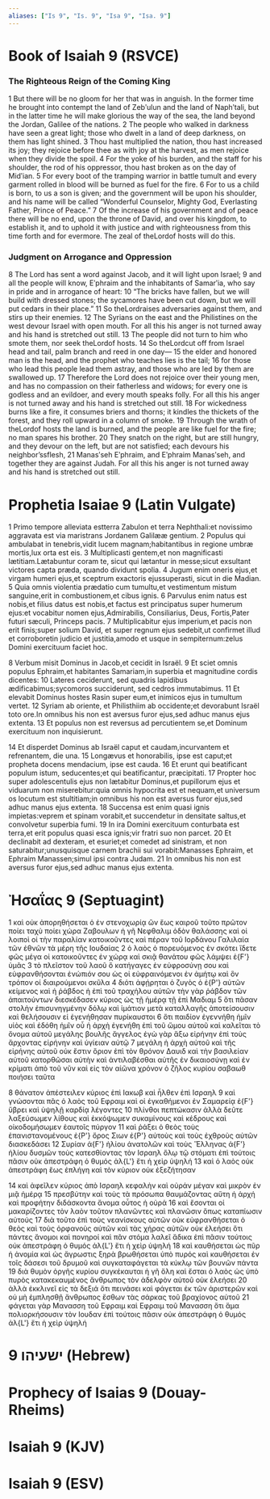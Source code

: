 ```yaml
---
aliases: ["Is 9", "Is. 9", "Isa 9", "Isa. 9"]
---
```



# Book of Isaiah 9 (RSVCE)

### The Righteous Reign of the Coming King
1 But there will be no gloom for her that was in anguish. In the former time he brought into contempt the land of Zebʹulun and the land of Naphʹtali, but in the latter time he will make glorious the way of the sea, the land beyond the Jordan, Galilee of the nations.
2 The people who walked in darkness have seen a great light; those who dwelt in a land of deep darkness, on them has light shined.
3 Thou hast multiplied the nation, thou hast increased its joy; they rejoice before thee as with joy at the harvest, as men rejoice when they divide the spoil.
4 For the yoke of his burden, and the staff for his shoulder, the rod of his oppressor, thou hast broken as on the day of Midʹian.
5 For every boot of the tramping warrior in battle tumult and every garment rolled in blood will be burned as fuel for the fire.
6 For to us a child is born, to us a son is given; and the government will be upon his shoulder, and his name will be called “Wonderful Counselor, Mighty God, Everlasting Father, Prince of Peace.”
7 Of the increase of his government and of peace there will be no end, upon the throne of David, and over his kingdom, to establish it, and to uphold it with justice and with righteousness from this time forth and for evermore. The zeal of theLordof hosts will do this.
### Judgment on Arrogance and Oppression
8 The Lord has sent a word against Jacob, and it will light upon Israel;
9 and all the people will know, Eʹphraim and the inhabitants of Samarʹia, who say in pride and in arrogance of heart:
10 “The bricks have fallen, but we will build with dressed stones; the sycamores have been cut down, but we will put cedars in their place.”
11 So theLordraises adversaries against them, and stirs up their enemies.
12 The Syrians on the east and the Philistines on the west devour Israel with open mouth. For all this his anger is not turned away and his hand is stretched out still.
13 The people did not turn to him who smote them, nor seek theLordof hosts.
14 So theLordcut off from Israel head and tail, palm branch and reed in one day—
15 the elder and honored man is the head, and the prophet who teaches lies is the tail;
16 for those who lead this people lead them astray, and those who are led by them are swallowed up.
17 Therefore the Lord does not rejoice over their young men, and has no compassion on their fatherless and widows; for every one is godless and an evildoer, and every mouth speaks folly. For all this his anger is not turned away and his hand is stretched out still.
18 For wickedness burns like a fire, it consumes briers and thorns; it kindles the thickets of the forest, and they roll upward in a column of smoke.
19 Through the wrath of theLordof hosts the land is burned, and the people are like fuel for the fire; no man spares his brother.
20 They snatch on the right, but are still hungry, and they devour on the left, but are not satisfied; each devours his neighbor’ssflesh,
21 Manasʹseh Eʹphraim, and Eʹphraim Manasʹseh, and together they are against Judah. For all this his anger is not turned away and his hand is stretched out still.


# Prophetia Isaiae 9 (Latin Vulgate)

1 Primo tempore alleviata estterra Zabulon et terra Nephthali:et novissimo aggravata est via maristrans Jordanem Galilææ gentium.
2 Populus qui ambulabat in tenebris,vidit lucem magnam;habitantibus in regione umbræ mortis,lux orta est eis.
3 Multiplicasti gentem,et non magnificasti lætitiam.Lætabuntur coram te, sicut qui lætantur in messe;sicut exsultant victores capta præda, quando dividunt spolia.
4 Jugum enim oneris ejus,et virgam humeri ejus,et sceptrum exactoris ejussuperasti, sicut in die Madian.
5 Quia omnis violentia prædatio cum tumultu,et vestimentum mistum sanguine,erit in combustionem,et cibus ignis.
6 Parvulus enim natus est nobis,et filius datus est nobis,et factus est principatus super humerum ejus:et vocabitur nomen ejus,Admirabilis, Consiliarius, Deus, Fortis,Pater futuri sæculi, Princeps pacis.
7 Multiplicabitur ejus imperium,et pacis non erit finis;super solium David, et super regnum ejus sedebit,ut confirmet illud et corroboretin judicio et justitia,amodo et usque in sempiternum:zelus Domini exercituum faciet hoc.

8 Verbum misit Dominus in Jacob,et cecidit in Israël.
9 Et sciet omnis populus Ephraim,et habitantes Samariam,in superbia et magnitudine cordis dicentes:
10 Lateres ceciderunt, sed quadris lapidibus ædificabimus;sycomoros succiderunt, sed cedros immutabimus.
11 Et elevabit Dominus hostes Rasin super eum,et inimicos ejus in tumultum vertet.
12 Syriam ab oriente, et Philisthiim ab occidente;et devorabunt Israël toto ore.In omnibus his non est aversus furor ejus,sed adhuc manus ejus extenta.
13 Et populus non est reversus ad percutientem se,et Dominum exercituum non inquisierunt.

14 Et disperdet Dominus ab Israël caput et caudam,incurvantem et refrenantem, die una.
15 Longævus et honorabilis, ipse est caput;et propheta docens mendacium, ipse est cauda.
16 Et erunt qui beatificant populum istum, seducentes;et qui beatificantur, præcipitati.
17 Propter hoc super adolescentulis ejus non lætabitur Dominus,et pupillorum ejus et viduarum non miserebitur:quia omnis hypocrita est et nequam,et universum os locutum est stultitiam;in omnibus his non est aversus furor ejus,sed adhuc manus ejus extenta.
18 Succensa est enim quasi ignis impietas:veprem et spinam vorabit,et succendetur in densitate saltus,et convolvetur superbia fumi.
19 In ira Domini exercituum conturbata est terra,et erit populus quasi esca ignis;vir fratri suo non parcet.
20 Et declinabit ad dexteram, et esuriet;et comedet ad sinistram, et non saturabitur;unusquisque carnem brachii sui vorabit:Manasses Ephraim, et Ephraim Manassen;simul ipsi contra Judam.
21 In omnibus his non est aversus furor ejus,sed adhuc manus ejus extenta.


# Ἠσαΐας 9 (Septuagint)

1 καὶ οὐκ ἀπορηθήσεται ὁ ἐν στενοχωρίᾳ ὢν ἕως καιροῦ τοῦτο πρῶτον ποίει ταχὺ ποίει χώρα Ζαβουλων ἡ γῆ Νεφθαλιμ ὁδὸν θαλάσσης καὶ οἱ λοιποὶ οἱ τὴν παραλίαν κατοικοῦντες καὶ πέραν τοῦ Ιορδάνου Γαλιλαία τῶν ἐθνῶν τὰ μέρη τῆς Ιουδαίας
2 ὁ λαὸς ὁ πορευόμενος ἐν σκότει ἴδετε φῶς μέγα οἱ κατοικοῦντες ἐν χώρᾳ καὶ σκιᾷ θανάτου φῶς λάμψει ἐ{F'} ὑμᾶς
3 τὸ πλεῖστον τοῦ λαοῦ ὃ κατήγαγες ἐν εὐφροσύνῃ σου καὶ εὐφρανθήσονται ἐνώπιόν σου ὡς οἱ εὐφραινόμενοι ἐν ἀμήτῳ καὶ ὃν τρόπον οἱ διαιρούμενοι σκῦλα
4 διότι ἀφῄρηται ὁ ζυγὸς ὁ ἐ{P'} αὐτῶν κείμενος καὶ ἡ ῥάβδος ἡ ἐπὶ τοῦ τραχήλου αὐτῶν τὴν γὰρ ῥάβδον τῶν ἀπαιτούντων διεσκέδασεν κύριος ὡς τῇ ἡμέρᾳ τῇ ἐπὶ Μαδιαμ
5 ὅτι πᾶσαν στολὴν ἐπισυνηγμένην δόλῳ καὶ ἱμάτιον μετὰ καταλλαγῆς ἀποτείσουσιν καὶ θελήσουσιν εἰ ἐγενήθησαν πυρίκαυστοι
6 ὅτι παιδίον ἐγεννήθη ἡμῖν υἱὸς καὶ ἐδόθη ἡμῖν οὗ ἡ ἀρχὴ ἐγενήθη ἐπὶ τοῦ ὤμου αὐτοῦ καὶ καλεῖται τὸ ὄνομα αὐτοῦ μεγάλης βουλῆς ἄγγελος ἐγὼ γὰρ ἄξω εἰρήνην ἐπὶ τοὺς ἄρχοντας εἰρήνην καὶ ὑγίειαν αὐτῷ
7 μεγάλη ἡ ἀρχὴ αὐτοῦ καὶ τῆς εἰρήνης αὐτοῦ οὐκ ἔστιν ὅριον ἐπὶ τὸν θρόνον Δαυιδ καὶ τὴν βασιλείαν αὐτοῦ κατορθῶσαι αὐτὴν καὶ ἀντιλαβέσθαι αὐτῆς ἐν δικαιοσύνῃ καὶ ἐν κρίματι ἀπὸ τοῦ νῦν καὶ εἰς τὸν αἰῶνα χρόνον ὁ ζῆλος κυρίου σαβαωθ ποιήσει ταῦτα

8 θάνατον ἀπέστειλεν κύριος ἐπὶ Ιακωβ καὶ ἦλθεν ἐπὶ Ισραηλ
9 καὶ γνώσονται πᾶς ὁ λαὸς τοῦ Εφραιμ καὶ οἱ ἐγκαθήμενοι ἐν Σαμαρείᾳ ἐ{F'} ὕβρει καὶ ὑψηλῇ καρδίᾳ λέγοντες
10 πλίνθοι πεπτώκασιν ἀλλὰ δεῦτε λαξεύσωμεν λίθους καὶ ἐκκόψωμεν συκαμίνους καὶ κέδρους καὶ οἰκοδομήσωμεν ἑαυτοῖς πύργον
11 καὶ ῥάξει ὁ θεὸς τοὺς ἐπανιστανομένους ἐ{P'} ὄρος Σιων ἐ{P'} αὐτοὺς καὶ τοὺς ἐχθροὺς αὐτῶν διασκεδάσει
12 Συρίαν ἀ{F'} ἡλίου ἀνατολῶν καὶ τοὺς Ἕλληνας ἀ{F'} ἡλίου δυσμῶν τοὺς κατεσθίοντας τὸν Ισραηλ ὅλῳ τῷ στόματι ἐπὶ τούτοις πᾶσιν οὐκ ἀπεστράφη ὁ θυμός ἀλ{L'} ἔτι ἡ χεὶρ ὑψηλή
13 καὶ ὁ λαὸς οὐκ ἀπεστράφη ἕως ἐπλήγη καὶ τὸν κύριον οὐκ ἐξεζήτησαν

14 καὶ ἀφεῖλεν κύριος ἀπὸ Ισραηλ κεφαλὴν καὶ οὐράν μέγαν καὶ μικρὸν ἐν μιᾷ ἡμέρᾳ
15 πρεσβύτην καὶ τοὺς τὰ πρόσωπα θαυμάζοντας αὕτη ἡ ἀρχή καὶ προφήτην διδάσκοντα ἄνομα οὗτος ἡ οὐρά
16 καὶ ἔσονται οἱ μακαρίζοντες τὸν λαὸν τοῦτον πλανῶντες καὶ πλανῶσιν ὅπως καταπίωσιν αὐτούς
17 διὰ τοῦτο ἐπὶ τοὺς νεανίσκους αὐτῶν οὐκ εὐφρανθήσεται ὁ θεὸς καὶ τοὺς ὀρφανοὺς αὐτῶν καὶ τὰς χήρας αὐτῶν οὐκ ἐλεήσει ὅτι πάντες ἄνομοι καὶ πονηροί καὶ πᾶν στόμα λαλεῖ ἄδικα ἐπὶ πᾶσιν τούτοις οὐκ ἀπεστράφη ὁ θυμός ἀλ{L'} ἔτι ἡ χεὶρ ὑψηλή
18 καὶ καυθήσεται ὡς πῦρ ἡ ἀνομία καὶ ὡς ἄγρωστις ξηρὰ βρωθήσεται ὑπὸ πυρός καὶ καυθήσεται ἐν τοῖς δάσεσι τοῦ δρυμοῦ καὶ συγκαταφάγεται τὰ κύκλῳ τῶν βουνῶν πάντα
19 διὰ θυμὸν ὀργῆς κυρίου συγκέκαυται ἡ γῆ ὅλη καὶ ἔσται ὁ λαὸς ὡς ὑπὸ πυρὸς κατακεκαυμένος ἄνθρωπος τὸν ἀδελφὸν αὐτοῦ οὐκ ἐλεήσει
20 ἀλλὰ ἐκκλινεῖ εἰς τὰ δεξιά ὅτι πεινάσει καὶ φάγεται ἐκ τῶν ἀριστερῶν καὶ οὐ μὴ ἐμπλησθῇ ἄνθρωπος ἔσθων τὰς σάρκας τοῦ βραχίονος αὐτοῦ
21 φάγεται γὰρ Μανασση τοῦ Εφραιμ καὶ Εφραιμ τοῦ Μανασση ὅτι ἅμα πολιορκήσουσιν τὸν Ιουδαν ἐπὶ τούτοις πᾶσιν οὐκ ἀπεστράφη ὁ θυμός ἀλ{L'} ἔτι ἡ χεὶρ ὑψηλή


# 9 ישעיהו (Hebrew)


# Prophecy of Isaias 9 (Douay-Rheims)


# Isaiah 9 (KJV)


# Isaiah 9 (ESV)

